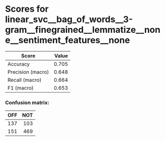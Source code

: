 # Scores for linear_svc__bag_of_words__3-gram__finegrained__lemmatize__none__sentiment_features__none
|      Score      |Value|
|-----------------|----:|
|Accuracy         |0.705|
|Precision (macro)|0.648|
|Recall (macro)   |0.664|
|F1 (macro)       |0.653|

### Confusion matrix:
|OFF|NOT|
|--:|--:|
|137|103|
|151|469|
